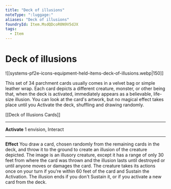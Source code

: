 ```yaml
---
title: "Deck of illusions"
noteType: ":luggage:"
aliases: "Deck of illusions"
foundryId: Item.MsdQDcoR0N9V5dJX
tags:
  - Item
---
```


# Deck of illusions
![[systems-pf2e-icons-equipment-held-items-deck-of-illusions.webp|150]]

This set of 34 parchment cards usually comes in a velvet bag or simple leather wrap. Each card depicts a different creature, monster, or other being that, when the deck is activated, immediately appears as a believable, life-size illusion. You can look at the card's artwork, but no magical effect takes place until you Activate the deck, shuffling and drawing randomly.

[[Deck of Illusions Cards]]

* * *

**Activate** 1 envision, Interact

* * *

**Effect** You draw a card, chosen randomly from the remaining cards in the deck, and throw it to the ground to create an illusion of the creature depicted. The image is an illusory creature, except it has a range of only 30 feet from where the card was thrown and the illusion lasts until destroyed or until anyone moves or damages the card. The creature takes its actions once on your turn if you're within 60 feet of the card and Sustain the Activation. The illusion ends if you don't Sustain it, or if you activate a new card from the deck.
